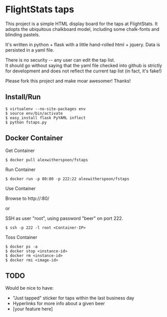 FlightStats taps
================

This project is a simple HTML display board for the taps at FlightStats.
It adopts the ubiquitous chalkboard model, including some chalk-fonts
and blinding pastels.

It's written in python + flask with a little hand-rolled html + jquery.
Data is persisted in a yaml file.

There is no security -- any user can edit the tap list.  
It should go without saying that the yaml file checked into github is strictly
for development and does not reflect the current tap list (in fact, it's fake!)

Please fork this project and make moar awesomer!  Thanks!

Install/Run
-----------

```
$ virtualenv --no-site-packages env
$ source env/bin/activate
$ easy_install flask PyYAML inflect 
$ python fstaps.py
```

Docker Container
-----------

Get Container

```
$ docker pull alexwitherspoon/fstaps
```

Run Container

```
$ docker run -p 80:80 -p 222:22 alexwitherspoon/fstaps
```

Use Container

Browse to http://<Container-IP>:80/

or

SSH as user "root", using password "beer" on port 222.
```
$ ssh -p 222 -l root <Container-IP>
```

Toss Container

```
$ docker ps -a
$ docker stop <instance-id>
$ docker rm <instance-id>
$ docker rmi <image-id>
```

TODO
----
Would be nice to have:
* "Just tapped" sticker for taps within the last business day
* Hyperlinks for more info about a given beer
* [your feature here]
